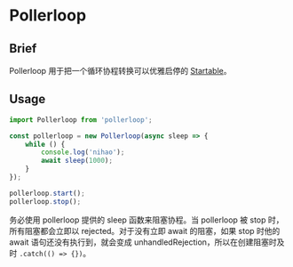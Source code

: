 # Pollerloop

## Brief

Pollerloop 用于把一个循环协程转换可以优雅启停的 [Startable](https://github.com/zimtsui/startable)。

## Usage

```ts
import Pollerloop from 'pollerloop';

const pollerloop = new Pollerloop(async sleep => {
    while () {
        console.log('nihao');
        await sleep(1000);
    }
});

pollerloop.start();
pollerloop.stop();
```

务必使用 pollerloop 提供的 sleep 函数来阻塞协程。当 pollerloop 被 stop 时，所有阻塞都会立即以 rejected。对于没有立即 await 的阻塞，如果 stop 时他的 await 语句还没有执行到，就会变成 unhandledRejection，所以在创建阻塞时及时 `.catch(() => {})`。
